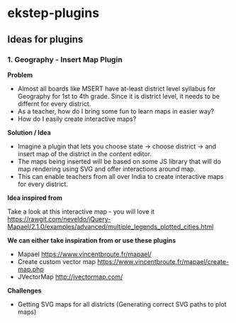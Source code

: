 # ekstep-plugins

## Ideas for plugins

### 1. Geography - Insert Map Plugin
**Problem**
- Almost all boards like MSERT have at-least district level syllabus for Geography for 1st to 4th grade. Since it is district level, it needs to be differnt for every district.
- As a teacher, how do I bring some fun to learn maps in easier way?
- How do I easily create interactive maps?

**Solution / Idea**
- Imagine a plugin that lets you choose state -> choose district -> and insert map of the district in the content editor.
- The maps being inserted will be based on some JS library that will do map rendering using SVG and offer interactions around map.
- This can enable teachers from all over India to create interactive maps for every district. 

**Idea inspired from**

Take a look at this interactive map - you will love it https://rawgit.com/neveldo/jQuery-Mapael/2.1.0/examples/advanced/multiple_legends_plotted_cities.html

**We can either take inspiration from or use these plugins**
- Mapael https://www.vincentbroute.fr/mapael/
 - Create custom vector map https://www.vincentbroute.fr/mapael/create-map.php
- JVectorMap http://jvectormap.com/

**Challenges**
- Getting SVG maps for all districts (Generating correct SVG paths to plot maps)
